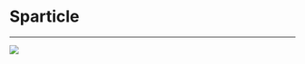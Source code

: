 # Sparticle
***
<div class="center">
<a href="http://www.effecthub.com/item/751" target="_blank"><img src="contents/img/img1.jpg"></a>
</div>


